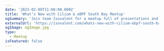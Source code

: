 ```yaml
---
date: '2023-02-09T11:00:00.000Z'
title: 'What’s New with Cilium & eBPF South Bay Meetup'
ogSummary: 'Join team Isovalent for a meetup full of presentations and demos around what’s new with Cilium & eBPF.'
externalUrl: 'https://isovalent.com/whats-new-with-cilium-ebpf-south-bay-meetup/'
ogImage: ogImage.jpg
type:
  - Meetup
isFeatured: false
---
```

